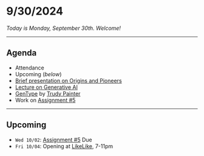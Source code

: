# 9/30/2024

*Today is Monday, September 30th. Welcome!*

---
## Agenda

* Attendance
* Upcoming (*below*)
* [Brief presentation on Origins and Pioneers](https://github.com/golanlevin/60-212/blob/main/lectures/origins.md)
* [Lecture on Generative AI](https://github.com/golanlevin/lectures/tree/master/lecture_cnns_and_gans)
* [GenType](https://www.trudy.computer/projects/gentype) by [Trudy Painter](https://www.trudy.computer/about)
* Work on [Assignment #5](../assignments/assignment_5.md) 

---
## Upcoming

* `Wed 10/02`: [Assignment #5](../assignments/assignment_5.md) Due
* `Fri 10/04`: Opening at [LikeLike](https://likelike.org/), 7-11pm

